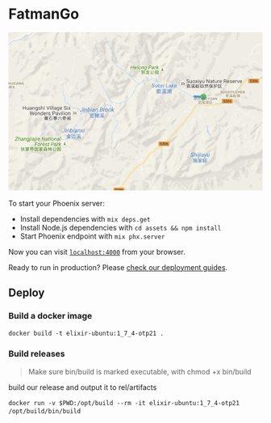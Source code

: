 # FatmanGo
![snake_zhangjiajie](https://github.com/gonglexin/fatman_go/raw/master/assets/static/images/snake_zhangjiajie.gif)

To start your Phoenix server:

  * Install dependencies with `mix deps.get`
  * Install Node.js dependencies with `cd assets && npm install`
  * Start Phoenix endpoint with `mix phx.server`

Now you can visit [`localhost:4000`](http://localhost:4000) from your browser.

Ready to run in production? Please [check our deployment guides](http://www.phoenixframework.org/docs/deployment).

## Deploy

### Build a docker image

```shell
docker build -t elixir-ubuntu:1_7_4-otp21 .
```

### Build releases

> Make sure bin/build is marked executable, with chmod +x bin/build

build our release and output it to rel/artifacts

```shell
docker run -v $PWD:/opt/build --rm -it elixir-ubuntu:1_7_4-otp21 /opt/build/bin/build
```
